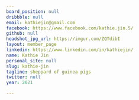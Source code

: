 ```yaml
---
board_position: null
dribbble: null
email: kathiejin@gmail.com
facebook: https://www.facebook.com/kathie.jin.5/
github: null
headshot_jpg_url: https://imgur.com/ZQTdibI
layout: member_page
linkedin: https://www.linkedin.com/in/kathiejin/
name: Kathie Jin
personal_site: null
slug: kathie-jin
tagline: sheppard of guinea pigs
twitter: null
year: 2021

---
```


